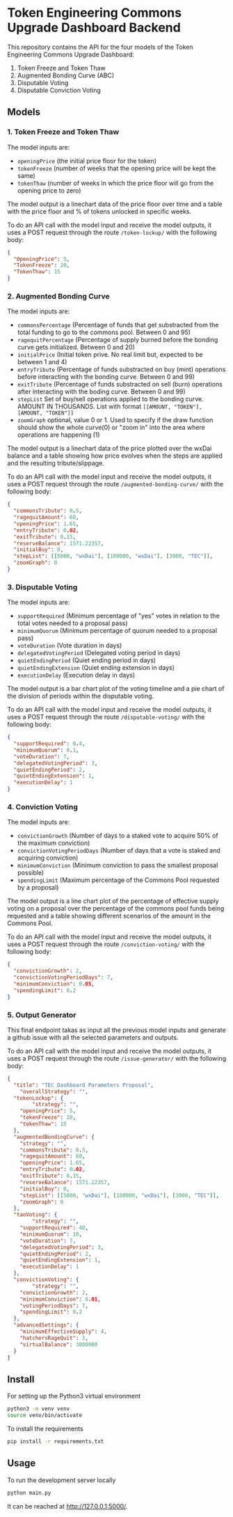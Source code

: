 # Token Engineering Commons Upgrade Dashboard Backend

This repository contains the API for the four models of the Token Engineering Commons Upgrade Dashboard:
1. Token Freeze and Token Thaw
2. Augmented Bonding Curve (ABC)
3. Disputable Voting
4. Disputable Conviction Voting

## Models

### 1. Token Freeze and Token Thaw
The model inputs are:
- `openingPrice` (the initial price floor for the token)
- `tokenFreeze` (number of weeks that the opening price will be kept the same)
- `tokenThaw` (number of weeks in which the price floor will go from the opening price to zero)

The model output is a linechart data of the price floor over time and a table with the price floor and % of tokens unlocked in specific weeks.

To do an API call with the model input and receive the model outputs, it uses a POST request through the route `/token-lockup/` with the following body:
```json
{
  "OpeningPrice": 5,
  "TokenFreeze": 20,
  "TokenThaw": 15
}
```

### 2. Augmented Bonding Curve
The model inputs are:
- `commonsPercentage` (Percentage of funds that get substracted from the total funding to go to the commons pool. Between 0 and 95)
- `ragequitPercentage` (Percentage of supply burned before the bonding curve gets initialized. Between 0 and 20)
- `initialPrice` (Initial token prive. No real limit but, expected to be between 1 and 4)
- `entryTribute` (Percentage of funds substracted on buy (mint) operations before interacting with the bonding curve. Between 0 and 99)
- `exitTribute` (Percentage of funds substracted on sell (burn) operations after interacting with the boding curve.  Between 0 and 99)
- `stepList` Set of buy/sell operations applied to the bonding curve. AMOUNT IN THOUSANDS. List with format `[[AMOUNT, "TOKEN"],[AMOUNT, "TOKEN"]]`
- `zoomGraph` optional, value 0 or 1. Used to specify if the draw function should show the whole curve(0) or "zoom in" into the area where operations are happening (1)

The model output is a linechart data of the price plotted over the wxDai balance and a table showing how price evolves when the steps are applied and the resulting tribute/slippage.

To do an API call with the model input and receive the model outputs, it uses a POST request through the route `/augmented-bonding-curve/` with the following body:
```json
{
  "commonsTribute": 0.5,
  "ragequitAmount": 60,
  "openingPrice": 1.65,
  "entryTribute": 0.02,
  "exitTribute": 0.15,
  "reserveBalance": 1571.22357,
  "initialBuy": 0,
  "stepList": [[5000, "wxDai"], [100000, "wxDai"], [3000, "TEC"]],
  "zoomGraph": 0
}
```

### 3. Disputable Voting
The model inputs are:
- `supportRequired` (Minimum percentage of "yes" votes in relation to the total votes needed to a proposal pass)
- `minimumQuorum` (Minimum percentage of quorum needed to a proposal pass)
- `voteDuration` (Vote duration in days)
- `delegatedVotingPeriod` (Delegated voting period in days)
- `quietEndingPeriod` (Quiet ending period in days)
- `quietEndingExtension` (Quiet ending extension in days)
- `executionDelay` (Execution delay in days)

The model output is a bar chart plot of the voting timeline and a pie chart of the division of periods within the disputable voting.

To do an API call with the model input and receive the model outputs, it uses a POST request through the route `/disputable-voting/` with the following body:
```json
{
  "supportRequired": 0.4,
  "minimumQuorum": 0.1,
  "voteDuration": 7,
  "delegatedVotingPeriod": 3,
  "quietEndingPeriod": 2,
  "quietEndingExtension": 1,
  "executionDelay": 1
}
```

### 4. Conviction Voting
The model inputs are:
- `convictionGrowth` (Number of days to a staked vote to acquire 50% of the maximum conviction)
- `convictionVotingPeriodDays` (Number of days that a vote is staked and acquiring conviction)
- `minimumConviction` (Minimum conviction to pass the smallest proposal possible)
- `spendingLimit` (Maximum percentage of the Commons Pool requested by a proposal)

The model output is a line chart plot of the percentage of effective supply voting on a proposal over the percentage of the commons pool funds being requested and a table showing different scenarios of the amount in the Commons Pool.

To do an API call with the model input and receive the model outputs, it uses a POST request through the route `/conviction-voting/` with the following body:
```json
{
  "convictionGrowth": 2,
  "convictionVotingPeriodDays": 7,
  "minimumConviction": 0.05,
  "spendingLimit": 0.2
}
```

### 5. Output Generator
This final endpoint takas as input all the previous model inputs and generate a github issue with all the selected parameters and outputs. 

To do an API call with the model input and receive the model outputs, it uses a POST request through the route `/issue-generator/` with the following body:
```json
{
  "title": "TEC Dashboard Parameters Proposal",
	"overallStrategy": "",
  "tokenLockup": {
		"strategy": "",
    "openingPrice": 5,
    "tokenFreeze": 20,
    "tokenThaw": 15
  },
  "augmentedBondingCurve": {
    "strategy": "",
    "commonsTribute": 0.5,
    "ragequitAmount": 60,
    "openingPrice": 1.65,
    "entryTribute": 0.02,
    "exitTribute": 0.15,
    "reserveBalance": 1571.22357,
    "initialBuy": 0,
    "stepList": [[5000, "wxDai"], [100000, "wxDai"], [3000, "TEC"]],
    "zoomGraph": 0
  },
  "taoVoting": {
		"strategy": "",
    "supportRequired": 40,
    "minimumQuorum": 10,
    "voteDuration": 7,
    "delegatedVotingPeriod": 3,
    "quietEndingPeriod": 2,
    "quietEndingExtension": 1,
    "executionDelay": 1
  },
  "convictionVoting": {
		"strategy": "",
    "convictionGrowth": 2,
    "minimumConviction": 0.01,
    "votingPeriodDays": 7,
    "spendingLimit": 0.2
  },
  "advancedSettings": {
    "minimumEffectiveSupply": 4,
    "hatchersRageQuit": 3,
    "virtualBalance": 3000000
  }
}
```

## Install

For setting up the Python3 virtual environment
```bash
python3 -m venv venv
source venv/bin/activate
```

To install the requirements
```bash
pip install -r requirements.txt
```

## Usage

To run the development server locally
```bash
python main.py 
```
It can be reached at http://127.0.0.1:5000/.
